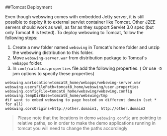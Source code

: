 ##Tomcat Deployment

Even though webswing comes with embedded Jetty server, it is still possible to deploy it to external servlet container like Tomcat. Other J2EE servers should work as well, as far as they support Servlet 3.0 spec (but only Tomcat 8 is tested). To deploy webswing to Tomcat, follow the following steps:

1. Create a new folder named `webswing` in Tomcat's home folder and unzip the webswing distribution to this folder.
2. Move `webswing-server.war` from distribution package to Tomcat's `webapps` folder.
3. In `conf/catalina.properties` file add the following properties. ( Or use `-D` jvm options to specify these properties) 

```properties
webswing.warLocation=tomcat8_home/webapps/webswing-server.war
webswing.usersFilePath=tomcat8_home/webswing/user.properties
webswing.configFile=tomcat8_home/webswing/webswing.config
webswing.tempDirBase=tomcat8_home/webswing/tmp
#if want to embed webswing to page hosted on different domain (set * for all)
webswing.corsOrigins=http://other.domain1, http://other.domain2 
```

>Please note that the locations in demo `webswing.config` are pointing to relative paths, so in order to make the demo applications running in tomcat you will need to change the paths accordingly


